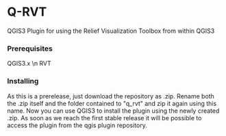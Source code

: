 # Q-RVT

QGIS3 Plugin for using the Relief Visualization Toolbox from within QGIS3

### Prerequisites

QGIS3.x \n
RVT

### Installing

As this is a prerelease, just download the repository as .zip. Rename both the .zip itself and the folder contained to "q_rvt" and zip it again using this name. Now you can use QGIS3 to install the plugin using the newly created .zip. As soon as we reach the first stable release it will be possible to access the plugin from the qgis plugin repository.

